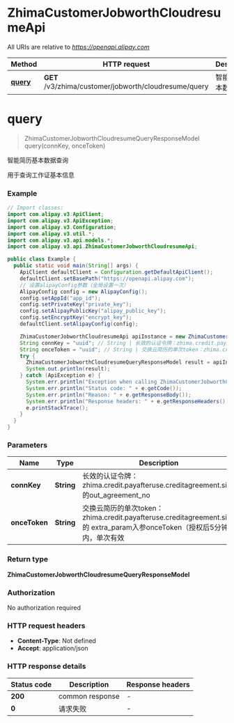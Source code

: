 # ZhimaCustomerJobworthCloudresumeApi

All URIs are relative to *https://openapi.alipay.com*

| Method | HTTP request | Description |
|------------- | ------------- | -------------|
| [**query**](ZhimaCustomerJobworthCloudresumeApi.md#query) | **GET** /v3/zhima/customer/jobworth/cloudresume/query | 智能简历基本数据查询 |


<a name="query"></a>
# **query**
> ZhimaCustomerJobworthCloudresumeQueryResponseModel query(connKey, onceToken)

智能简历基本数据查询

用于查询工作证基本信息

### Example
```java
// Import classes:
import com.alipay.v3.ApiClient;
import com.alipay.v3.ApiException;
import com.alipay.v3.Configuration;
import com.alipay.v3.util.*;
import com.alipay.v3.api.models.*;
import com.alipay.v3.api.ZhimaCustomerJobworthCloudresumeApi;

public class Example {
  public static void main(String[] args) {
    ApiClient defaultClient = Configuration.getDefaultApiClient();
    defaultClient.setBasePath("https://openapi.alipay.com");
    // 设置alipayConfig参数（全局设置一次）
    AlipayConfig config = new AlipayConfig();
    config.setAppId("app_id");
    config.setPrivateKey("private_key");
    config.setAlipayPublicKey("alipay_public_key");
    config.setEncryptKey("encrypt_key");
    defaultClient.setAlipayConfig(config);

    ZhimaCustomerJobworthCloudresumeApi apiInstance = new ZhimaCustomerJobworthCloudresumeApi(defaultClient);
    String connKey = "uuid"; // String | 长效的认证令牌：zhima.credit.payafteruse.creditagreement.sign 的out_agreement_no
    String onceToken = "uuid"; // String | 交换云简历的单次token：zhima.credit.payafteruse.creditagreement.sign 的  extra_param入参onceToken（授权后5分钟内，单次有效
    try {
      ZhimaCustomerJobworthCloudresumeQueryResponseModel result = apiInstance.query(connKey, onceToken);
      System.out.println(result);
    } catch (ApiException e) {
      System.err.println("Exception when calling ZhimaCustomerJobworthCloudresumeApi#query");
      System.err.println("Status code: " + e.getCode());
      System.err.println("Reason: " + e.getResponseBody());
      System.err.println("Response headers: " + e.getResponseHeaders());
      e.printStackTrace();
    }
  }
}
```

### Parameters

| Name | Type | Description  | Notes |
|------------- | ------------- | ------------- | -------------|
| **connKey** | **String**| 长效的认证令牌：zhima.credit.payafteruse.creditagreement.sign 的out_agreement_no | [optional] |
| **onceToken** | **String**| 交换云简历的单次token：zhima.credit.payafteruse.creditagreement.sign 的  extra_param入参onceToken（授权后5分钟内，单次有效 | [optional] |

### Return type

**ZhimaCustomerJobworthCloudresumeQueryResponseModel**

### Authorization

No authorization required

### HTTP request headers

 - **Content-Type**: Not defined
 - **Accept**: application/json

### HTTP response details
| Status code | Description | Response headers |
|-------------|-------------|------------------|
| **200** | common response |  -  |
| **0** | 请求失败 |  -  |


